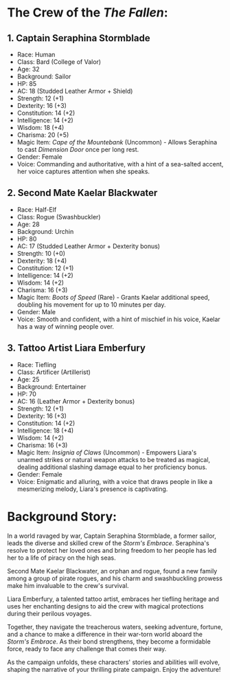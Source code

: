 # The Crew of the *The Fallen*:

## 1. Captain Seraphina Stormblade
- Race: Human
- Class: Bard (College of Valor)
- Age: 32
- Background: Sailor
- HP: 85
- AC: 18 (Studded Leather Armor + Shield)
- Strength: 12 (+1)
- Dexterity: 16 (+3)
- Constitution: 14 (+2)
- Intelligence: 14 (+2)
- Wisdom: 18 (+4)
- Charisma: 20 (+5)
- Magic Item: *Cape of the Mountebank* (Uncommon) - Allows Seraphina to cast *Dimension Door* once per long rest.
- Gender: Female
- Voice: Commanding and authoritative, with a hint of a sea-salted accent, her voice captures attention when she speaks.

## 2. Second Mate Kaelar Blackwater
- Race: Half-Elf
- Class: Rogue (Swashbuckler)
- Age: 28
- Background: Urchin
- HP: 80
- AC: 17 (Studded Leather Armor + Dexterity bonus)
- Strength: 10 (+0)
- Dexterity: 18 (+4)
- Constitution: 12 (+1)
- Intelligence: 14 (+2)
- Wisdom: 14 (+2)
- Charisma: 16 (+3)
- Magic Item: *Boots of Speed* (Rare) - Grants Kaelar additional speed, doubling his movement for up to 10 minutes per day.
- Gender: Male
- Voice: Smooth and confident, with a hint of mischief in his voice, Kaelar has a way of winning people over.

## 3. Tattoo Artist Liara Emberfury
- Race: Tiefling
- Class: Artificer (Artillerist)
- Age: 25
- Background: Entertainer
- HP: 70
- AC: 16 (Leather Armor + Dexterity bonus)
- Strength: 12 (+1)
- Dexterity: 16 (+3)
- Constitution: 14 (+2)
- Intelligence: 18 (+4)
- Wisdom: 14 (+2)
- Charisma: 16 (+3)
- Magic Item: *Insignia of Claws* (Uncommon) - Empowers Liara's unarmed strikes or natural weapon attacks to be treated as magical, dealing additional slashing damage equal to her proficiency bonus.
- Gender: Female
- Voice: Enigmatic and alluring, with a voice that draws people in like a mesmerizing melody, Liara's presence is captivating.

# Background Story:
In a world ravaged by war, Captain Seraphina Stormblade, a former sailor, leads the diverse and skilled crew of the *Storm's Embrace*. Seraphina's resolve to protect her loved ones and bring freedom to her people has led her to a life of piracy on the high seas.

Second Mate Kaelar Blackwater, an orphan and rogue, found a new family among a group of pirate rogues, and his charm and swashbuckling prowess make him invaluable to the crew's survival.

Liara Emberfury, a talented tattoo artist, embraces her tiefling heritage and uses her enchanting designs to aid the crew with magical protections during their perilous voyages.

Together, they navigate the treacherous waters, seeking adventure, fortune, and a chance to make a difference in their war-torn world aboard the *Storm's Embrace*. As their bond strengthens, they become a formidable force, ready to face any challenge that comes their way.

As the campaign unfolds, these characters' stories and abilities will evolve, shaping the narrative of your thrilling pirate campaign. Enjoy the adventure!
